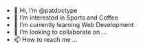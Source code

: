 - 👋 Hi, I’m @patdoctype
- 👀 I’m interested in Sports and Coffee
- 🌱 I’m currently learning Web Development
- 💞️ I’m looking to collaborate on ...
- 📫 How to reach me ...

<!---
patdoctype/patdoctype is a ✨ special ✨ repository because its `README.md` (this file) appears on your GitHub profile.
You can click the Preview link to take a look at your changes.
--->
